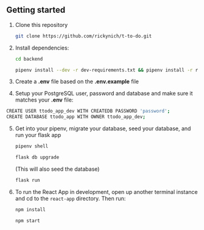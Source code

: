
## Getting started

1. Clone this repository 

   ```bash
   git clone https://github.com/rickynich/t-to-do.git
   ```

2. Install dependencies:

    ```bash
    cd backend 
    ```
    ```bash
    pipenv install --dev -r dev-requirements.txt && pipenv install -r requirements.txt
    ```

3. Create a **.env** file based on the **.env.example** file

4. Setup your PostgreSQL user, password and database and make sure it matches your **.env** file:

```bash
CREATE USER ttodo_app_dev WITH CREATEDB PASSWORD 'password';
CREATE DATABASE ttodo_app WITH OWNER ttodo_app_dev;
```

5. Get into your pipenv, migrate your database, seed your database, and run your flask app

   ```bash
   pipenv shell
   ```

   ```bash
   flask db upgrade
   ```
   (This will also seed the database)

   ```bash
   flask run
   ```

6. To run the React App in development, open up another terminal instance and cd to the `react-app` directory. Then run:

   ```bash
   npm install
   ```

   ```bash
   npm start
   ```



